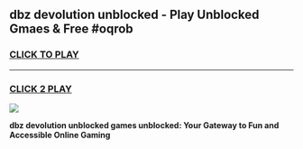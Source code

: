 
## dbz devolution unblocked - Play Unblocked Gmaes & Free #oqrob
<h3>
<a href="https://news.freeplayer.one?title=dbz_devolution_unblocked&ref=03M">CLICK TO PLAY</a></h3>
<hr>

<h3>
<a href="https://news.freeplayer.one?title=dbz_devolution_unblocked&ref=03M">CLICK 2 PLAY</a>
  
</h3>

<a href="https://news.freeplayer.one?title=dbz_devolution_unblocked&ref=03M"><img src="https://clearcache.store/games.png"></a>


**dbz devolution unblocked games unblocked: Your Gateway to Fun and Accessible Online Gaming**
